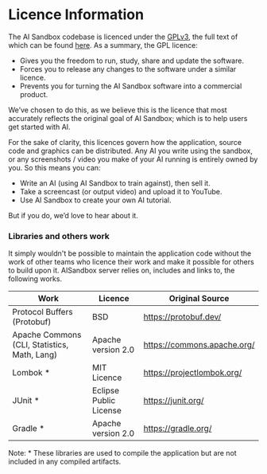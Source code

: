 # Licence Information

The AI Sandbox codebase is licenced under the [GPLv3](https://www.gnu.org/licenses/gpl-3.0.en.html), the full text of which can be found [here](https://www.gnu.org/licenses/gpl-3.0.en.html#license-text). As a summary, the GPL licence:

- Gives you the freedom to run, study, share and update the software.
- Forces you to release any changes to the software under a similar licence.
- Prevents you for turning the AI Sandbox software into a commercial product.

We’ve chosen to do this, as we believe this is the licence that most accurately reflects the original goal of AI Sandbox; which is to help users get started with AI.

For the sake of clarity, this licences govern how the application, source code and graphics can be distributed. Any AI you write using the sandbox, or any screenshots / video you make of your AI running is entirely owned by you. So this means you can:

- Write an AI (using AI Sandbox to train against), then sell it.
- Take a screencast (or output video) and upload it to YouTube.
- Use AI Sandbox to create your own AI tutorial.

But if you do, we’d love to hear about it.

### Libraries and others work

It simply wouldn't be possible to maintain the application code without the work of other teams who licence their work and make it possible for others to build upon it. AISandbox server relies on, includes and links to, the following works.

| Work                                         | Licence                | Original Source                        |
|----------------------------------------------|------------------------|----------------------------------------|
| Protocol Buffers (Protobuf)                  | BSD                    | https://protobuf.dev/                  |
| Apache Commons (CLI, Statistics, Math, Lang) | Apache version 2.0     | https://commons.apache.org/            |
| Lombok *                                     | MIT Licence            | https://projectlombok.org/             |
| JUnit *                                      | Eclipse Public License | https://junit.org/                     |
| Gradle *                                     | Apache version 2.0     | https://gradle.org/                    |

Note: * These libraries are used to compile the application but are not included in any compiled artifacts.